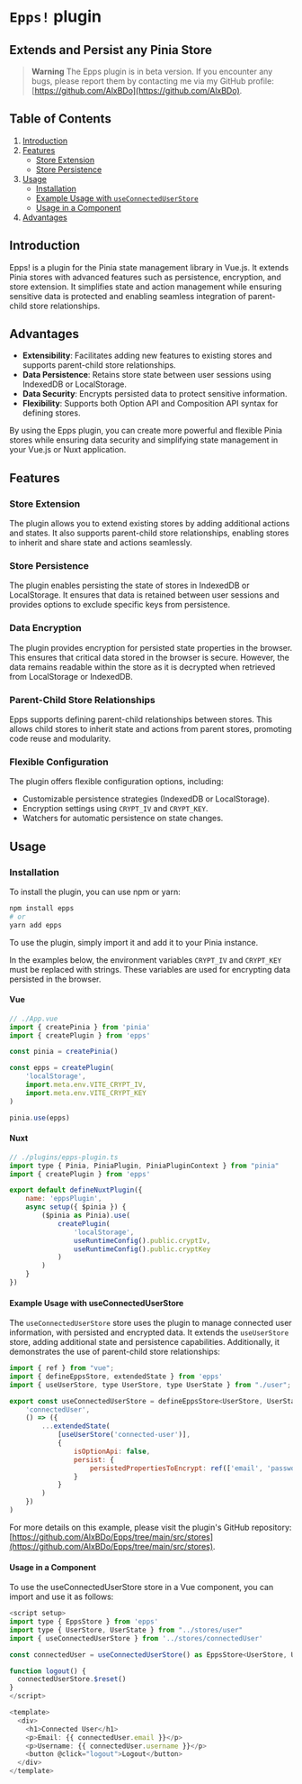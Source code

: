 # `Epps!` plugin
## Extends and Persist any Pinia Store

> **Warning**
> The Epps plugin is in beta version. If you encounter any bugs, please report them by contacting me via my GitHub profile: [https://github.com/AlxBDo](https://github.com/AlxBDo).

## Table of Contents

1. [Introduction](#introduction)
2. [Features](#features)
   - [Store Extension](#store-extension)
   - [Store Persistence](#store-persistence)
3. [Usage](#usage)
   - [Installation](#installation)
   - [Example Usage with `useConnectedUserStore`](#example-usage-with-useconnecteduserstore)
   - [Usage in a Component](#usage-in-a-component)
4. [Advantages](#advantages)

## Introduction

Epps! is a plugin for the Pinia state management library in Vue.js. It extends Pinia stores with advanced features such as persistence, encryption, and store extension. It simplifies state and action management while ensuring sensitive data is protected and enabling seamless integration of parent-child store relationships.

## Advantages

- **Extensibility**: Facilitates adding new features to existing stores and supports parent-child store relationships.
- **Data Persistence**: Retains store state between user sessions using IndexedDB or LocalStorage.
- **Data Security**: Encrypts persisted data to protect sensitive information.
- **Flexibility**: Supports both Option API and Composition API syntax for defining stores.

By using the Epps plugin, you can create more powerful and flexible Pinia stores while ensuring data security and simplifying state management in your Vue.js or Nuxt application.

## Features

### Store Extension

The plugin allows you to extend existing stores by adding additional actions and states. It also supports parent-child store relationships, enabling stores to inherit and share state and actions seamlessly.

### Store Persistence

The plugin enables persisting the state of stores in IndexedDB or LocalStorage. It ensures that data is retained between user sessions and provides options to exclude specific keys from persistence.

### Data Encryption

The plugin provides encryption for persisted state properties in the browser. This ensures that critical data stored in the browser is secure. However, the data remains readable within the store as it is decrypted when retrieved from LocalStorage or IndexedDB.

### Parent-Child Store Relationships

Epps supports defining parent-child relationships between stores. This allows child stores to inherit state and actions from parent stores, promoting code reuse and modularity.

### Flexible Configuration

The plugin offers flexible configuration options, including:
- Customizable persistence strategies (IndexedDB or LocalStorage).
- Encryption settings using `CRYPT_IV` and `CRYPT_KEY`.
- Watchers for automatic persistence on state changes.

## Usage

### Installation

To install the plugin, you can use npm or yarn:

```sh
npm install epps
# or
yarn add epps
```

To use the plugin, simply import it and add it to your Pinia instance.

In the examples below, the environment variables `CRYPT_IV` and `CRYPT_KEY` must be replaced with strings. These variables are used for encrypting data persisted in the browser.

#### Vue

```javascript
// ./App.vue
import { createPinia } from 'pinia'
import { createPlugin } from 'epps'

const pinia = createPinia()

const epps = createPlugin(
    'localStorage', 
    import.meta.env.VITE_CRYPT_IV,
    import.meta.env.VITE_CRYPT_KEY
)

pinia.use(epps)
```

#### Nuxt

```javascript
// ./plugins/epps-plugin.ts
import type { Pinia, PiniaPlugin, PiniaPluginContext } from "pinia"
import { createPlugin } from 'epps'

export default defineNuxtPlugin({
    name: 'eppsPlugin',
    async setup({ $pinia }) {
        ($pinia as Pinia).use(
            createPlugin(
                'localStorage', 
                useRuntimeConfig().public.cryptIv, 
                useRuntimeConfig().public.cryptKey
            )
        )
    }
})
```

#### Example Usage with useConnectedUserStore

The `useConnectedUserStore` store uses the plugin to manage connected user information, with persisted and encrypted data. It extends the `useUserStore` store, adding additional state and persistence capabilities. Additionally, it demonstrates the use of parent-child store relationships:

```javascript
import { ref } from "vue";
import { defineEppsStore, extendedState } from 'epps'
import { useUserStore, type UserStore, type UserState } from "./user";

export const useConnectedUserStore = defineEppsStore<UserStore, UserState>(
    'connectedUser',
    () => ({
        ...extendedState(
            [useUserStore('connected-user')],
            {
                isOptionApi: false,
                persist: {
                    persistedPropertiesToEncrypt: ref(['email', 'password', 'username'])
                }
            }
        )
    })
)
```

For more details on this example, please visit the plugin's GitHub repository: [https://github.com/AlxBDo/Epps/tree/main/src/stores](https://github.com/AlxBDo/Epps/tree/main/src/stores).

#### Usage in a Component

To use the useConnectedUserStore store in a Vue component, you can import and use it as follows:

```javascript
<script setup>
import type { EppsStore } from 'epps'
import type { UserStore, UserState } from "../stores/user"
import { useConnectedUserStore } from '../stores/connectedUser'

const connectedUser = useConnectedUserStore() as EppsStore<UserStore, UserState>

function logout() {
  connectedUserStore.$reset()
}
</script>

<template>
  <div>
    <h1>Connected User</h1>
    <p>Email: {{ connectedUser.email }}</p>
    <p>Username: {{ connectedUser.username }}</p>
    <button @click="logout">Logout</button>
  </div>
</template>
````